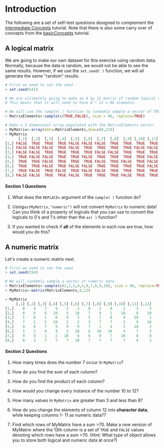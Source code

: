 # Introduction

The following are a set of self-test questions designed to complement the [intermediate Concepts](https://github.com/naheim/startLearn.R/blob/master/intermediateConcepts.md) tutorial. Note that there is also some carry over of concepts from the [basicConcepts](https://github.com/naheim/startLearn.R/blob/master/beginnerConcepts.md) tutorial.

## A logical matrix

We are going to make our own dataset for this exercise using random data. Normally, because the data is random, we would not be able to see the same results. However, if we use the ````set.seed( )```` function, we will all generate the same "random" results.

````R
# First we need to set the seed
> set.seed(541)

# We are ultimately going to make an 8 by 12 matrix of random logical data. 
# This means that it will need to have 8 * 12 = 96 elements.

# We will use the sample( ) function to randomly sample a vector of TRUE and FALSE values to populate our matrix.
> MatrixElements<-sample(c(TRUE,FALSE), size = 96, replace=TRUE)

# Make a 2-dimensonal array populated with the MatrixElements vector.
> MyMatrix<-array(data=MatrixElements,dim=c(8,12))
> MyMatrix
      [,1]  [,2]  [,3]  [,4]  [,5]  [,6]  [,7]  [,8]  [,9] [,10] [,11] [,12]
[1,] FALSE  TRUE  TRUE  TRUE FALSE FALSE FALSE  TRUE  TRUE  TRUE  TRUE FALSE
[2,] FALSE FALSE FALSE  TRUE FALSE  TRUE  TRUE  TRUE  TRUE FALSE FALSE  TRUE
[3,] FALSE FALSE  TRUE  TRUE  TRUE  TRUE FALSE FALSE  TRUE  TRUE  TRUE  TRUE
[4,]  TRUE FALSE FALSE  TRUE  TRUE FALSE  TRUE  TRUE  TRUE  TRUE FALSE  TRUE
[5,]  TRUE  TRUE FALSE  TRUE  TRUE  TRUE FALSE  TRUE FALSE  TRUE FALSE FALSE
[6,]  TRUE  TRUE FALSE  TRUE FALSE FALSE  TRUE  TRUE  TRUE  TRUE FALSE FALSE
[7,]  TRUE FALSE  TRUE FALSE  TRUE FALSE FALSE  TRUE  TRUE  TRUE  TRUE FALSE
[8,] FALSE FALSE  TRUE  TRUE FALSE  TRUE  TRUE  TRUE FALSE  TRUE  TRUE FALSE
````

#### Section 1 Questions
1. What does the ````REPLACE=```` argument of the ````sample( )```` function do?

2. Using````as(MyMatrix,"numeric")```` will not convert ````MyMatrix```` to numeric data! Can you think of a property of logicals that you can use to convert the logicals to 0's and 1's other than the ````as( )```` function?

3. If you wanted to check if **all** of the elements in each row are true, how would you do this?

## A numeric matrix

Let's create a numeric matrix next.

````R
# First we need to set the seed
> set.seed(154)

# We will randomly sample a vector of numeric data
> MatrixElements<-sample(c(1,2,3,4,5,6,7,8,9,10), size = 96, replace=TRUE)
> MyMatrix<-matrix(MatrixElements,8,12)

> MyMatrix
     [,1] [,2] [,3] [,4] [,5] [,6] [,7] [,8] [,9] [,10] [,11] [,12]
[1,]    8    4    7    9    3    2    8    2    9     2     3     5
[2,]    8    6    8   10    5   10    7    9    1    10     8    10
[3,]    1    6    1    6    9    5    5    1    8     4    10     1
[4,]    7    1    5   10    2    2    3    7    7     2     9    10
[5,]    9    6    7    5    9    9    7    1    4     3    10     2
[6,]    1    2    9    9    2   10    8   10   10     4     7     3
[7,]    9    9    1    2   10    6    6    9    7    10     8     8
[8,]    8    3    7    7    7   10    7    7    7     7     4     3
````

#### Section 2 Questions
1. How many times does the number 7 occur in ````MyMatrix````?

2. How do you find the sum of each column?

3. How do you find the product of each column?

4. How would you change every instance of the number 10 to 12?

5. How many values in ````MyMatrix```` are greater than 3 and less than 8?

6. How do you change the elements of column 12 into **character data**, while keeping columns 1- 11 as numeric data??

7. Find which rows of MyMatrix have a sum >70. Make a *new* version of MyMatrix where the 13th column is a set of ````TRUE```` and ````FALSE```` values denoting which rows have a sum >70. (Hint: What type of object allows you to store both logical and numeric data at once?)
